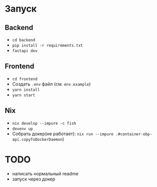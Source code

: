 # Запуск

## Backend

-   `cd backend`
-   `pip install -r requirements.txt`
-   `fastapi dev`

## Frontend

-   `cd frontend`
-   Создать `.env` файл (см. `env.example`)
-   `yarn install`
-   `yarn start`

## Nix

-   `nix develop --impure -c fish`
-   `devenv up`
-   Собрать докер(не работает):
      `nix run --impure .#container-obp-api.copyToDockerDaemon`)

# TODO

-   написать нормальный readme
-   запуск через докер
